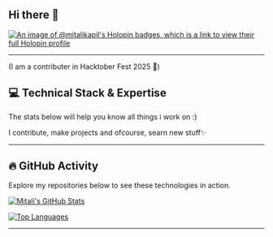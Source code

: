 ## Hi there 👋

[![An image of @mitalikapil's Holopin badges, which is a link to view their full Holopin profile](https://holopin.me/mitalikapil)](https://holopin.io/@mitalikapil)

---

(I am a contributer in Hacktober Fest 2025 🙈)

## 💻 Technical Stack & Expertise
The stats below will help you know all things i work on :)

I contribute, make projects and ofcourse, searn new stuff✨

---

## 🔥 GitHub Activity

Explore my repositories below to see these technologies in action.

[![Mitali's GitHub Stats](https://github-readme-stats.vercel.app/api?username=mitalikapil&show_icons=true&theme=dark&include_all_commits=true&count_private=true)](https://github.com/anuraghazra/github-readme-stats)

[![Top Languages](https://github-readme-stats.vercel.app/api/top-langs/?username=mitalikapil&layout=compact&theme=dark)](https://github.com/anuraghazra/github-readme-stats)

---
